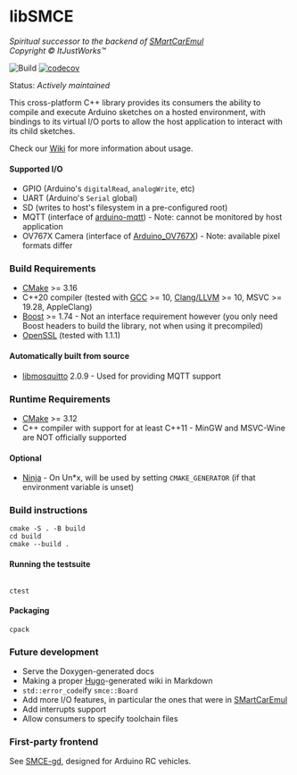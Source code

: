 # libSMCE
_Spiritual successor to the backend of [SMartCarEmul](https://github.com/ItJustWorksTM/SmartcarEmul)_  
_Copyright © ItJustWorks™_

![Build](https://github.com/ItJustWorksTM/libSMCE/workflows/Build/badge.svg?branch=master)
[![codecov](https://codecov.io/gh/ItJustWorksTM/libSMCE/branch/master/graph/badge.svg?token=0Q5P5TVW4N)](https://codecov.io/gh/ItJustWorksTM/libSMCE)

Status: _Actively maintained_

This cross-platform C++ library provides its consumers the ability to compile and execute Arduino sketches on a hosted environment, with bindings to its virtual I/O ports to allow the host application to interact with its child sketches.

Check our [Wiki](https://github.com/ItJustWorksTM/libSMCE/wiki) for more information about usage.

#### Supported I/O
- GPIO (Arduino's `digitalRead`, `analogWrite`, etc)
- UART (Arduino's `Serial` global)
- SD (writes to host's filesystem in a pre-configured root)
- MQTT (interface of [arduino-mqtt](https://github.com/256dpi/arduino-mqtt)) - Note: cannot be monitored by host application
- OV767X Camera (interface of [Arduino_OV767X](https://github.com/arduino-libraries/Arduino_OV767X)) - Note: available pixel formats differ

### Build Requirements

- [CMake](https://www.kitware.com/cmake) >= 3.16
- C++20 compiler (tested with [GCC](https://gcc.gnu.org) >= 10, [Clang/LLVM](https://clang.llvm.org) >= 10, MSVC >= 19.28, AppleClang)
- [Boost](https://www.boost.org) >= 1.74 - Not an interface requirement however (you only need Boost headers to build the library, not when using it precompiled) 
- [OpenSSL](https://www.openssl.org) (tested with 1.1.1)

#### Automatically built from source
- [libmosquitto](https://mosquitto.org/api) 2.0.9 - Used for providing MQTT support


### Runtime Requirements
- [CMake](https://www.kitware.com/cmake) >= 3.12
- C++ compiler with support for at least C++11 - MinGW and MSVC-Wine are NOT officially supported

#### Optional
- [Ninja](https://ninja-build.org) - On Un\*x, will be used by setting `CMAKE_GENERATOR` (if that environment variable is unset)

### Build instructions
```shell
cmake -S . -B build
cd build
cmake --build .
```

#### Running the testsuite
```shell

ctest
```

#### Packaging
```shell
cpack
```


### Future development
- Serve the Doxygen-generated docs
- Making a proper [Hugo](https://gohugo.io)-generated wiki in Markdown
- `std::error_code`ify `smce::Board`
- Add more I/O features, in particular the ones that were in [SMartCarEmul](https://github.com/ItJustWorksTM/SmartcarEmul)
- Add interrupts support
- Allow consumers to specify toolchain files

### First-party frontend
See [SMCE-gd](https://github.com/ItJustWorksTM/smce-gd), designed for Arduino RC vehicles.
